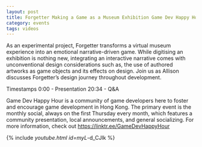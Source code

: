```yaml
---
layout: post
title: Forgetter Making a Game as a Museum Exhibition Game Dev Happy Hour October 2021 Monthly
category: events
tags: videos
---
```


As an experimental project, Forgetter transforms a virtual museum experience into an emotional narrative-driven game. While digitising an exhibition is nothing new, integrating an interactive narrative comes with unconventional design considerations such as, the use of authored artworks as game objects and its effects on design. Join us as Allison discusses Forgetter’s design journey throughout development.

Timestamps
0:00 - Presentation
20:34 - Q&A

Game Dev Happy Hour is a community of game developers here to foster and encourage game development in Hong Kong. The primary event is the monthly social, always on the first Thursday every month, which features a community presentation, local announcements, and general socializing. For more information, check out https://linktr.ee/GameDevHappyHour

{% include _youtube.html id=myL_-d_CJlk %}
